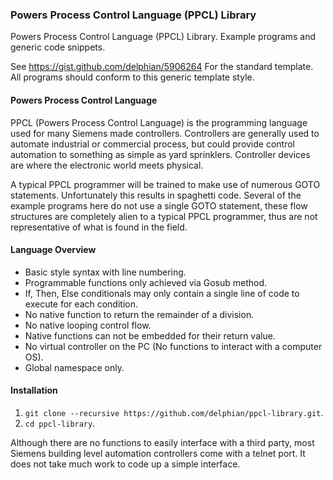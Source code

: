 ### Powers Process Control Language (PPCL) Library ###

Powers Process Control Language (PPCL) Library. Example programs and generic code snippets.

See https://gist.github.com/delphian/5906264 For the standard template. All programs should conform to this generic template style.

#### Powers Process Control Language ####

PPCL (Powers Process Control Language) is the programming language used for many Siemens made controllers. Controllers are generally used to automate industrial or commercial process, but could provide control automation to something as simple as yard sprinklers. Controller devices are where the electronic world meets physical.

A typical PPCL programmer will be trained to make use of numerous GOTO statements. Unfortunately this results in spaghetti code. Several of the example programs here do not use a single GOTO statement, these flow structures are completely alien to a typical PPCL programmer, thus are not representative of what is found in the field.

#### Language Overview ####

 * Basic style syntax with line numbering.
 * Programmable functions only achieved via Gosub method.
 * If, Then, Else conditionals may only contain a single line of code to execute for each condition.
 * No native function to return the remainder of a division.
 * No native looping control flow.
 * Native functions can not be embedded for their return value.
 * No virtual controller on the PC (No functions to interact with a computer OS).
 * Global namespace only.

#### Installation ####

 1. `git clone --recursive https://github.com/delphian/ppcl-library.git`.
 2. `cd ppcl-library`.

Although there are no functions to easily interface with a third party, most Siemens building level automation controllers come with a telnet port. It does not take much work to code up a simple interface.
